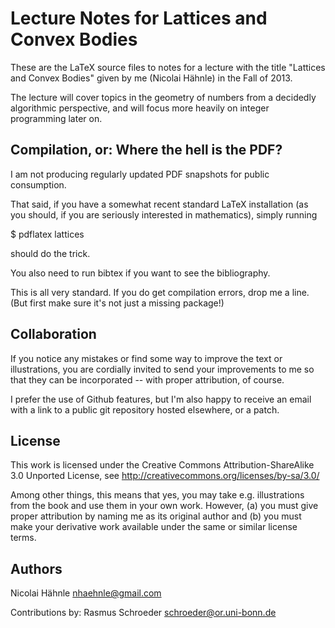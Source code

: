 Lecture Notes for Lattices and Convex Bodies
============================================
These are the LaTeX source files to notes for a lecture with the title
"Lattices and Convex Bodies" given by me (Nicolai Hähnle) in the Fall of 2013.

The lecture will cover topics in the geometry of numbers from a decidedly
algorithmic perspective, and will focus more heavily on integer programming
later on.


Compilation, or: Where the hell is the PDF?
-------------------------------------------
I am not producing regularly updated PDF snapshots for public consumption.

That said, if you have a somewhat recent standard LaTeX installation (as you
should, if you are seriously interested in mathematics), simply running

$ pdflatex lattices

should do the trick.

You also need to run bibtex if you want to see the bibliography.

This is all very standard. If you do get compilation errors, drop me a line.
(But first make sure it's not just a missing package!)


Collaboration
-------------
If you notice any mistakes or find some way to improve the text or
illustrations, you are cordially invited to send your improvements to me
so that they can be incorporated -- with proper attribution, of course.

I prefer the use of Github features, but I'm also happy to receive an email
with a link to a public git repository hosted elsewhere, or a patch.


License
-------
This work is licensed under the Creative Commons Attribution-ShareAlike 3.0
Unported License, see http://creativecommons.org/licenses/by-sa/3.0/

Among other things, this means that yes, you may take e.g. illustrations from
the book and use them in your own work. However, (a) you must give proper
attribution by naming me as its original author and (b) you must make your
derivative work available under the same or similar license terms.


Authors
-------
Nicolai Hähnle <nhaehnle@gmail.com>

Contributions by:
Rasmus Schroeder <schroeder@or.uni-bonn.de>
